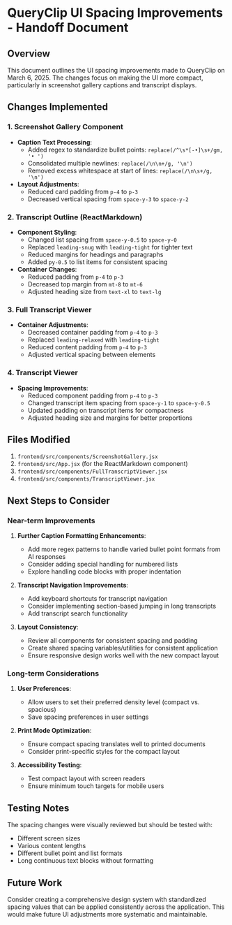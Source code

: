 # QueryClip UI Spacing Improvements - Handoff Document

## Overview
This document outlines the UI spacing improvements made to QueryClip on March 6, 2025. The changes focus on making the UI more compact, particularly in screenshot gallery captions and transcript displays.

## Changes Implemented

### 1. Screenshot Gallery Component
- **Caption Text Processing**:
  - Added regex to standardize bullet points: `replace(/^\s*[-•]\s+/gm, '• ')`
  - Consolidated multiple newlines: `replace(/\n\n+/g, '\n')`
  - Removed excess whitespace at start of lines: `replace(/\n\s+/g, '\n')`
- **Layout Adjustments**:
  - Reduced card padding from `p-4` to `p-3`
  - Decreased vertical spacing from `space-y-3` to `space-y-2`

### 2. Transcript Outline (ReactMarkdown)
- **Component Styling**:
  - Changed list spacing from `space-y-0.5` to `space-y-0` 
  - Replaced `leading-snug` with `leading-tight` for tighter text
  - Reduced margins for headings and paragraphs
  - Added `py-0.5` to list items for consistent spacing
- **Container Changes**:
  - Reduced padding from `p-4` to `p-3`
  - Decreased top margin from `mt-8` to `mt-6`
  - Adjusted heading size from `text-xl` to `text-lg`

### 3. Full Transcript Viewer
- **Container Adjustments**:
  - Decreased container padding from `p-4` to `p-3`
  - Replaced `leading-relaxed` with `leading-tight`
  - Reduced content padding from `p-4` to `p-3`
  - Adjusted vertical spacing between elements

### 4. Transcript Viewer 
- **Spacing Improvements**:
  - Reduced component padding from `p-4` to `p-3`
  - Changed transcript item spacing from `space-y-1` to `space-y-0.5`
  - Updated padding on transcript items for compactness
  - Adjusted heading size and margins for better proportions

## Files Modified
1. `frontend/src/components/ScreenshotGallery.jsx`
2. `frontend/src/App.jsx` (for the ReactMarkdown component)
3. `frontend/src/components/FullTranscriptViewer.jsx`
4. `frontend/src/components/TranscriptViewer.jsx`

## Next Steps to Consider

### Near-term Improvements
1. **Further Caption Formatting Enhancements**:
   - Add more regex patterns to handle varied bullet point formats from AI responses
   - Consider adding special handling for numbered lists
   - Explore handling code blocks with proper indentation

2. **Transcript Navigation Improvements**:
   - Add keyboard shortcuts for transcript navigation
   - Consider implementing section-based jumping in long transcripts
   - Add transcript search functionality

3. **Layout Consistency**:
   - Review all components for consistent spacing and padding
   - Create shared spacing variables/utilities for consistent application
   - Ensure responsive design works well with the new compact layout

### Long-term Considerations
1. **User Preferences**:
   - Allow users to set their preferred density level (compact vs. spacious)
   - Save spacing preferences in user settings

2. **Print Mode Optimization**:
   - Ensure compact spacing translates well to printed documents
   - Consider print-specific styles for the compact layout

3. **Accessibility Testing**:
   - Test compact layout with screen readers
   - Ensure minimum touch targets for mobile users

## Testing Notes
The spacing changes were visually reviewed but should be tested with:
- Different screen sizes
- Various content lengths
- Different bullet point and list formats
- Long continuous text blocks without formatting

## Future Work
Consider creating a comprehensive design system with standardized spacing values that can be applied consistently across the application. This would make future UI adjustments more systematic and maintainable.